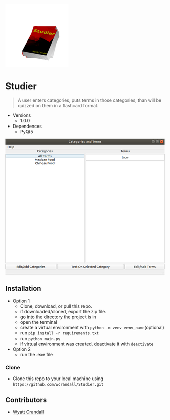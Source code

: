 <img src="StudierLogo.png" title="StudierLogo" alt="StudierLogo" style="width:200px;height:200px;">

# Studier

> A user enters categories, puts terms in those categories, than will be quizzed on them in a flashcard format. 

* Versions 
    * 1.0.0
* Dependences 
    * PyQt5




<img src="StudierHomeScreen.png" title="StudierHomeScreen" alt="StudierHomeScreen">














## Installation

* Option 1 
    * Clone, download, or pull this repo. 
    * if downloaded/cloned, export the zip file.
    * go into the directory the project is in
    * open the terminal 
    * create a virtual environment with `python -m venv venv_name`(optional)
    * run `pip install -r requirements.txt`
    * run `python main.py`
    * if virtual environment was created, deactivate it with `deactivate`
* Option 2 
    * run the .exe file

### Clone

- Clone this repo to your local machine using `https://github.com/wcrandall/Studier.git`

## Contributors
* <a href="https://github.com/wcrandall"> Wyatt Crandall </a>
